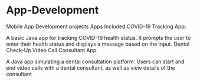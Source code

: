 # App-Development
Mobile App Development projects
Apps Included
COVID-19 Tracking App:

A basic Java app for tracking COVID-19 health status. It prompts the user to enter their health status and displays a message based on the input.
Dental Check-Up Video Call Consultant App:

A Java app simulating a dental consultation platform. Users can start and end video calls with a dental consultant, as well as view details of the consultant
